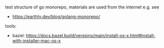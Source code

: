 test structure of go monorepo, materials are used from the internet e.g. see 
- https://earthly.dev/blog/golang-monorepo/


tools:
- bazel: https://docs.bazel.build/versions/main/install-os-x.html#install-with-installer-mac-os-x